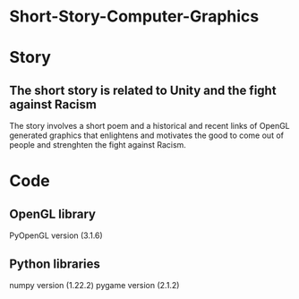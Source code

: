 # Short-Story-Computer-Graphics
# Story
## The short story is related to Unity and the fight against Racism
The story involves a short poem and a historical and recent links of OpenGL generated graphics that 
enlightens and motivates the good to come out of people and strenghten the fight against Racism.
# Code
## OpenGL library
PyOpenGL version (3.1.6)
## Python libraries
numpy version (1.22.2)
pygame version (2.1.2)

